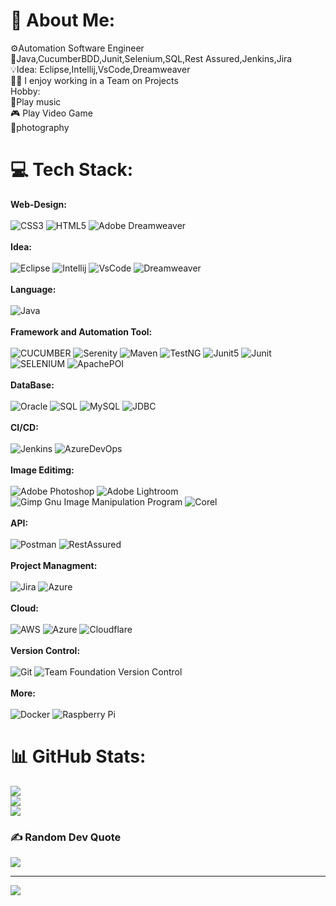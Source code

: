 # 💫 About Me:
⚙️Automation Software Engineer <br>🌱Java,CucumberBDD,Junit,Selenium,SQL,Rest Assured,Jenkins,Jira <br>💡Idea: Eclipse,Intellij,VsCode,Dreamweaver<br>🧑‍💻 I enjoy working in a Team on Projects  <br>     Hobby:<br>🎸Play music<br>🎮 Play Video Game<br>📸photography


# 💻 Tech Stack:
<Strong>Web-Design:</strong><br><br>![CSS3](https://img.shields.io/badge/css3-%231572B6.svg?style=for-the-badge&logo=css3&logoColor=white) ![HTML5](https://img.shields.io/badge/html5-%23E34F26.svg?style=for-the-badge&logo=html5&logoColor=white)  ![Adobe Dreamweaver](https://img.shields.io/badge/Adobe%20Dreamweaver-FF61F6.svg?style=for-the-badge&logo=Adobe%20Dreamweaver&logoColor=white)<br><br><Strong>Idea:</strong><br><br>![Eclipse](https://img.shields.io/badge/Eclipse-%231572B6.svg?style=for-the-badge&logoColor=white) ![Intellij](https://img.shields.io/badge/Intellij-%230db7ed.svg?style=for-the-badge&logoColor=white) ![VsCode](https://img.shields.io/badge/VsCode-%232C5263.svg?style=for-the-badge&logoColor=white)  ![Dreamweaver](https://img.shields.io/badge/Dreamweaver-%231572B6.svg?style=for-the-badge&logoColor=white)<br><br><Strong>Language:</Strong><br><br> ![Java](https://img.shields.io/badge/java-%23ED8B00.svg?style=for-the-badge&logo=java&logoColor=white)<br><br><Strong>Framework and Automation Tool:</strong> <br><br> ![CUCUMBER](https://img.shields.io/badge/CUCUMBER-%23ED8B00.svg?style=for-the-badge&logoColor=GREEN) ![Serenity](https://img.shields.io/badge/Serenity-%23ED8B00.svg?style=for-the-badge&logoColor=GREEN) ![Maven](https://img.shields.io/badge/Maven-%23ED8B00.svg?style=for-the-badge&logoColor=white)  ![TestNG](https://img.shields.io/badge/TestNG-%23ED8B00.svg?style=for-the-badge&logoColor=white)  ![Junit5](https://img.shields.io/badge/Junit5-%23ED8B00.svg?style=for-the-badge&logoColor=white) ![Junit](https://img.shields.io/badge/Junit-%231572B6.svg?style=for-the-badge&logoColor=white) ![SELENIUM](https://img.shields.io/badge/SELENIUM-%23E34F26.svg?style=for-the-badge&logoColor=white) ![ApachePOI](https://img.shields.io/badge/ApachePOI-%23E34F26.svg?style=for-the-badge&logoColor=white)<br><br><strong>DataBase:</strong><br><br> ![Oracle](https://img.shields.io/badge/Oracle-F80000?style=for-the-badge&logo=oracle&logoColor=white) ![SQL](https://img.shields.io/badge/SQL-%23FF9900.svg?style=for-the-badge&logoColor=white) ![MySQL](https://img.shields.io/badge/mysql-%2300f.svg?style=for-the-badge&logo=mysql&logoColor=white) ![JDBC](https://img.shields.io/badge/JDBC-F80000?style=for-the-badge&logoColor=white) <br><br> <strong>CI/CD:</Strong><br><br> ![Jenkins](https://img.shields.io/badge/jenkins-%232C5263.svg?style=for-the-badge&logo=jenkins&logoColor=white) ![AzureDevOps](https://img.shields.io/badge/AzureDevOps-%232C5263.svg?style=for-the-badge&logoColor=white)<br><br><Strong>Image Editimg:</strong><br><br>  ![Adobe Photoshop](https://img.shields.io/badge/adobephotoshop-%2331A8FF.svg?style=for-the-badge&logo=adobephotoshop&logoColor=white) ![Adobe Lightroom](https://img.shields.io/badge/Adobe%20Lightroom-31A8FF.svg?style=for-the-badge&logo=Adobe%20Lightroom&logoColor=white)  ![Gimp Gnu Image Manipulation Program](https://img.shields.io/badge/Gimp-657D8B?style=for-the-badge&logo=gimp&logoColor=FFFFFF) ![Corel](https://img.shields.io/badge/Corel-FF6C37?style=for-the-badge&logoColor=white)<br><br><strong>API: </strong> <br><br>![Postman](https://img.shields.io/badge/Postman-FF6C37?style=for-the-badge&logo=postman&logoColor=white) ![RestAssured](https://img.shields.io/badge/RestAssured-FF6C37?style=for-the-badge&logo=postman&logoColor=white) <br><br><Strong>Project Managment:</strong><br><br>![Jira](https://img.shields.io/badge/jira-%230A0FFF.svg?style=for-the-badge&logo=jira&logoColor=white) ![Azure](https://img.shields.io/badge/Azure-%230A0FFF.svg?style=for-the-badge&logoColor=white)<br><br><strong>Cloud:</strong><br><br>  ![AWS](https://img.shields.io/badge/AWS-%23FF9900.svg?style=for-the-badge&logo=amazon-aws&logoColor=white) ![Azure](https://img.shields.io/badge/azure-%230072C6.svg?style=for-the-badge&logo=azure-devops&logoColor=white) ![Cloudflare](https://img.shields.io/badge/Cloudflare-F38020?style=for-the-badge&logo=Cloudflare&logoColor=white)<br><br><strong>Version Control: </strong><br><br> ![Git](https://img.shields.io/badge/Git-%230db7ed.svg?style=for-the-badge&logoColor=white) ![Team Foundation Version Control](https://img.shields.io/badge/-TeamFoundationVersionControl-C51A4A?style=for-the-badge) <br><br><strong>More: </strong><br><br> ![Docker](https://img.shields.io/badge/docker-%230db7ed.svg?style=for-the-badge&logo=docker&logoColor=white) ![Raspberry Pi](https://img.shields.io/badge/-RaspberryPi-C51A4A?style=for-the-badge&logo=Raspberry-Pi) 
# 📊 GitHub Stats:
![](https://github-readme-stats.vercel.app/api?username=amirh3sam&theme=dark&hide_border=false&include_all_commits=false&count_private=false)<br/>
![](https://github-readme-streak-stats.herokuapp.com/?user=amirh3sam&theme=dark&hide_border=false)<br/>
![](https://github-readme-stats.vercel.app/api/top-langs/?username=amirh3sam&theme=dark&hide_border=false&include_all_commits=false&count_private=false&layout=compact)

### ✍️ Random Dev Quote
![](https://quotes-github-readme.vercel.app/api?type=horizontal&theme=radical)

---
[![](https://visitcount.itsvg.in/api?id=amirh3sam&icon=0&color=0)](https://visitcount.itsvg.in)

<!-- Proudly created with GPRM ( https://gprm.itsvg.in ) -->
